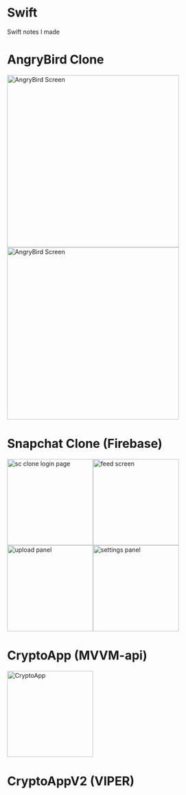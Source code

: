 # Swift
Swift notes I made

# AngryBird Clone

<img width="400" alt="AngryBird Screen" src="https://user-images.githubusercontent.com/77584235/211100897-9c57a768-fdc1-48ce-9110-9a050c66a734.png"><img width="400" alt="AngryBird Screen" src="https://user-images.githubusercontent.com/77584235/211101012-866da178-0277-4094-b86c-21cfaf61ccab.png">

# Snapchat Clone (Firebase)

<img width="200" alt="sc clone login page" src="https://user-images.githubusercontent.com/77584235/213313032-e595fbec-9c4d-4615-a707-ef0b5d51c18c.png"><img width="200" alt=" feed screen" src="https://user-images.githubusercontent.com/77584235/213313082-aa4f549e-6c3e-4dab-bf4b-d42a90225c30.png"><img width="200" alt="upload panel" src="https://user-images.githubusercontent.com/77584235/213313090-18ffbffe-0048-49e7-ad75-f57252a34111.png"><img width="200" alt="settings panel" src="https://user-images.githubusercontent.com/77584235/213313105-27d09d77-035f-4c55-ab72-124bd57d7d15.png">

# CryptoApp  (MVVM-api)

<img width="200" alt="CryptoApp" src="https://user-images.githubusercontent.com/77584235/215423809-b4f3c314-1161-4fde-af59-f2ed2274867d.png">

# CryptoAppV2  (VIPER)

